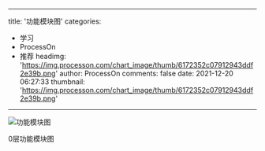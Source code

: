 
---
title: '功能模块图'
categories: 
 - 学习
 - ProcessOn
 - 推荐
headimg: 'https://img.processon.com/chart_image/thumb/6172352c07912943ddf2e39b.png'
author: ProcessOn
comments: false
date: 2021-12-20 06:27:33
thumbnail: 'https://img.processon.com/chart_image/thumb/6172352c07912943ddf2e39b.png'
---

<div>   
<img class="thumb" alt="功能模块图" src="https://img.processon.com/chart_image/thumb/6172352c07912943ddf2e39b.png" referrerpolicy="no-referrer">
<p>0层功能模块图</p>  
</div>
            